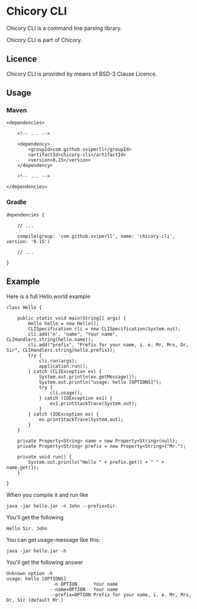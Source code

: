 Chicory CLI
===========

Chicory CLI is a command line parsing library.

Chicory CLI is part of Chicory.

Licence
-------

Chicory CLI is provided by means of BSD-3 Clause Licence.

Usage
-----

### Maven ###

    <dependencies>

        <!-- ... -->

        <dependency>
            <groupId>com.github.sviperll</groupId>
            <artifactId>chicory-cli</artifactId>
            <version>0.15</version>
        </dependency>

        <!-- ... -->

    </dependencies>

### Gradle ###

    dependencies {

        // ...

        compile(group: 'com.github.sviperll', name: 'chicory-cli', version: '0.15')

        // ...

    }

Example
-------

Here is a full Hello world example

    class Hello {

        public static void main(String[] args) {
            Hello hello = new Hello();
            CLISpecification cli = new CLISpecification(System.out);
            cli.add('n', "name", "Your name", CLIHandlers.string(hello.name));
            cli.add("prefix", "Prefix for your name, i. e. Mr, Mrs, Dr, Sir", CLIHandlers.string(hello.prefix));
            try {
                cli.run(args);
                application.run();
            } catch (CLIException ex) {
                System.out.println(ex.getMessage());
                System.out.println("usage: hello [OPTIONS]");
                try {
                    cli.usage();
                } catch (IOException ex1) {
                    ex1.printStackTrace(System.out);
                }
            } catch (IOException ex) {
                ex.printStackTrace(System.out);
            }
        }

        private Property<String> name = new Property<String>(null);
        private Property<String> prefix = new Property<String>("Mr.");

        private void run() {
            System.out.println("Hello " + prefix.get() + " " + name.get());
        }

    }

When you compile it and run like

    java -jar hello.jar -n John --prefix=Sir.

You'll get the following

    Hello Sir. John

You can get usage-message like this:

    java -jar hello.jar -h

You'll get the following answer

    Unknown option -h
    usage: hello [OPTIONS]
                     -n OPTION      Your name
                    --name=OPTION   Your name
                    --prefix=OPTION Prefix for your name, i. e. Mr, Mrs, Dr, Sir (default Mr.)
